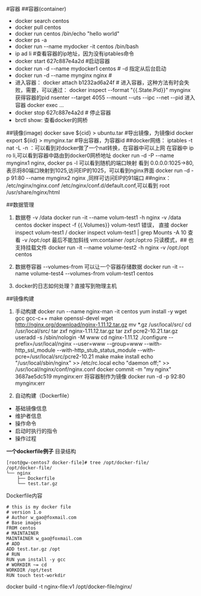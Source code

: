 #容器
##容器(container)
+ docker search centos
+ docker pull centos
+ docker run centos /bin/echo "hello world"
+ docker ps -a
+ docker run --name mydocker -it centos /bin/bash
+ ip ad li    				#查看容器的ip地址，因为没有iptables命令
+ docker start 627c887e4a2d  	#启动容器
+ docker run -d --name mydocker1 centos 	# -d 指定从后台启动
+ docker run -d --name mynginx nginx		# 
+ 进入容器：
docker attach b1232ad6a24f				    # 进入容器，这种方法有时会失败，需要，可以通过：
	docker inspect --format "{{.State.Pid}}" mynginx   		获得容器的pid
	nsenter --target 4055 --mount --uts --ipc --net --pid	进入容器
docker exec ...
+ docker stop 627c887e4a2d				# 停止容器
+ brctl show: 查看docker的网桥

##镜像(image)
docker save ${cid} > ubuntu.tar 		#导出镜像，为镜像id
docker export ${iid} > mynginx.tar 		#导出容器，为容器id
##docker网络：
iptables -t nat -L -n ：可以看到对docker做了一个nat转换，在容器中可以上网
在容器中 ip ro li,可以看到容器中路由到docker0网桥地址
docker run -d -P --name mynginx1 nginx, docker ps -l 可以看到随机的端口映射
看到 0.0.0.0:1025->80,表示将80端口映射到1025,访问EIP的1025，可以看到nginx界面
docker run -d -p 91:80 --name mynginx2 nginx ,同样可访问EIP的91端口
##nginx：
/etc/nginx/nginx.conf
/etc/nginx/conf.d/default.conf,可以看到 root   /usr/share/nginx/html

##数据管理
1. 数据卷
	-v /data
		docker run -it --name volum-test1 -h nginx -v /data centos 
		docker inspect -f {{.Volumes}} volum-test1 错误，
			直接 docker inspect volum-test1 / docker inspect volum-test1 | grep Mounts -A 10 查看
	-v /opt:/opt 最后不能加斜线 vm:container
		/opt:/opt:ro 只读模式，## 也支持挂载文件
		docker run -it --name volume-test2 -h nginx -v /opt:/opt centos

2. 数据卷容器
	--volumes-from
	可以让一个容器存储数据
	docker run -it --name volume-test4 --volumes-from volum-test1 centos
	
3. docker的日志如何处理？直接写到物理主机

##镜像构建
1. 手动构建
docker run --name nginx-man -it centos
yum install -y wget gcc gcc-c++ make openssl-devel
wget http://nginx.org/download/nginx-1.11.12.tar.gz
mv *.gz /usr/local/src/
cd /usr/local/src/
tar zxf nginx-1.11.12.tar.gz
tar zxf pcre2-10.21.tar.gz
useradd -s /sbin/nologin -M www
cd nginx-1.11.12
./configure --prefix=/usr/local/nginx --user=www --group=www --with-http_ssl_module --with-http_stub_status_module --with-pcre=/usr/local/src/pcre2-10.21
make
make install
echo "/usr/local/sbin/nginx" >> /etc/rc.local
echo "daemon off;" >> /usr/local/nginx/conf/nginx.conf
docker commit -m "my nginx" 3687ae5dc519 mynginx:err 将容器制作为镜像
docker run -d -p 92:80 mynginx:err

2. 自动构建（Dockerfile）
+ 基础镜像信息
+ 维护者信息
+ 操作命令
+ 启动时执行的指令
+ 操作过程

**一个dockerfile例子**
目录结构

	[root@gw-centos7 docker-file]# tree /opt/docker-file/
	/opt/docker-file/
	└── nginx
	    ├── Dockerfile
	    └── test.tar.gz
Dockerfile内容

	# this is my docker file
	# version 1.o
	# Author w_gao@foxmail.com
	# Base images
	FROM centos
	# MAINTAINER
	MAINTAINER w_gao@foxmail.com
	# ADD
	ADD test.tar.gz /opt
	# RUN
	RUN yum install -y gcc
	# WORKDIR ~= cd
	WORKDIR /opt/test
	RUN touch test-workdir
docker build -t nginx-file:v1 /opt/docker-file/nginx/


